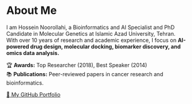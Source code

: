# About Me  

I am Hossein Noorollahi, a Bioinformatics and AI Specialist and PhD Candidate in Molecular Genetics at Islamic Azad University, Tehran.  
With over 10 years of research and academic experience, I focus on **AI-powered drug design, molecular docking, biomarker discovery, and omics data analysis.**

🏆 **Awards:** Top Researcher (2018), Best Speaker (2014)  
📚 **Publications:** Peer-reviewed papers in cancer research and bioinformatics.

[📂 My GitHub Portfolio](https://github.com/hossein-noorollahi/Portfolio)
